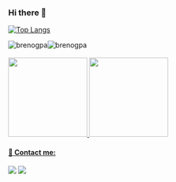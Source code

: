 ### Hi there 👋

[![Top Langs](https://github-readme-stats.vercel.app/api/top-langs/?username=brenogpa&layout=compact)](https://github.com/brenogpa/github-readme-stats)

<div style="display: flex">
  <img src = "https://komarev.com/ghpvc/?username=brenogpa&label=Profile%20views&color=gray" alt="brenogpa"  style="float:right, margin-right:10px"/>
  <img src="https://img.shields.io/github/followers/brenogpa?label=Follow&color=gray" alt="brenogpa" style="float:left" />
</div>
</br>

<div>
  <a href="https://github.com/brenogpa">
  <img height="160em" src="https://github-readme-stats.vercel.app/api?username=brenogpa&show_icons=true&theme=chartreuse-dark&include_all_commits=true&count_private=true"/>
  <img height="160em" src="https://github-readme-stats.vercel.app/api/top-langs/?username=brenogpa&layout=compact&langs_count=7&theme=chartreuse-dark"/>
</div>

#### 📱 Contact me:
  
  <a href="https://www.linkedin.com/in/breno-abreu/" target="_blank"><img src="https://img.shields.io/badge/LinkedIn-0077B5?style=for-the-badge&logo=linkedin&logoColor=white"></a>
  <a href = "mailto:brenogpa@gmail.com"><img src="https://img.shields.io/badge/Gmail-D14836?style=for-the-badge&logo=gmail&logoColor=white"></a>
</div>
<!--
**brenogpa/brenogpa** is a ✨ _special_ ✨ repository because its `README.md` (this file) appears on your GitHub profile.

Here are some ideas to get you started:

- 🔭 I’m currently working on ...
- 🌱 I’m currently learning ...
- 👯 I’m looking to collaborate on ...
- 🤔 I’m looking for help with ...
- 💬 Ask me about ...
- 📫 How to reach me: ...
- 😄 Pronouns: ...
- ⚡ Fun fact: ...
-->
